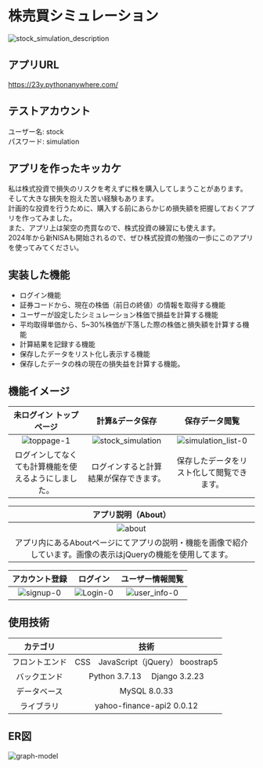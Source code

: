 # 株売買シミュレーション
![stock_simulation_description](https://github.com/999yo/stock_simulation_app/assets/103639076/4e2c8003-b4f1-423a-9dba-e069ef37ee9f)

## **アプリURL**
https://23y.pythonanywhere.com/
## テストアカウント
ユーザー名: stock  
パスワード: simulation
## アプリを作ったキッカケ
私は株式投資で損失のリスクを考えずに株を購入してしまうことがあります。  
そして大きな損失を抱えた苦い経験もあります。  
計画的な投資を行うために、購入する前にあらかじめ損失額を把握しておくアプリを作ってみました。  
また、アプリ上は架空の売買なので、株式投資の練習にも使えます。  
2024年から新NISAも開始されるので、ぜひ株式投資の勉強の一歩にこのアプリを使ってみてください。　　

## 実装した機能
- ログイン機能   
- 証券コードから、現在の株価（前日の終値）の情報を取得する機能   
- ユーザーが設定したシミュレーション株価で損益を計算する機能  
- 平均取得単価から、5~30%株価が下落した際の株価と損失額を計算する機能
- 計算結果を記録する機能  
- 保存したデータをリスト化し表示する機能  
- 保存したデータの株の現在の損失益を計算する機能。

## 機能イメージ
| 未ログイン トップページ | 計算&データ保存| 保存データ閲覧 |
|:-----------:|:------------:|:------------:|
|![toppage-1](https://github.com/999yo/stock_simulation_app/assets/103639076/2a6248aa-dee0-4df8-9a9d-48a76172ed3e)|![stock_simulation](https://github.com/999yo/stock_simulation_app/assets/103639076/83a374bf-7d88-4503-8a90-63720645a741)|![simulation_list-0](https://github.com/999yo/stock_simulation_app/assets/103639076/da316a13-947d-4fc8-8e4c-72f68f7f1124)|
| ログインしてなくても計算機能を使えるようにしました。 | ログインすると計算結果が保存できます。| 保存したデータをリスト化して閲覧できます。 |

| アプリ説明（About）| 
|:-----------:|
|![about](https://github.com/999yo/stock_simulation_app/assets/103639076/53b8d415-dda6-4aaf-8275-498920f8617f)|
| アプリ内にあるAboutページにてアプリの説明・機能を画像で紹介しています。画像の表示はjQueryの機能を使用してます。|

| アカウント登録 | ログイン| ユーザー情報閲覧 |
|:-----------:|:------------:|:------------:|
|![signup-0](https://github.com/999yo/stock_simulation_app/assets/103639076/6c5dfb8b-9994-4483-b25d-29554bb474c0)|![Login-0](https://github.com/999yo/stock_simulation_app/assets/103639076/1e7546a0-faa2-461c-bc9f-750996a6e069)|![user_info-0](https://github.com/999yo/stock_simulation_app/assets/103639076/c4e8e22b-3f8f-48e0-a643-c89f81dc0e1b)|




## 使用技術
| カテゴリ       | 技術  |
| :-------------: | :------------: |
|フロントエンド | CSS　JavaScript（jQuery） boostrap5|
|バックエンド   | Python 3.7.13　  Django 3.2.23 |
| データベース   |  MySQL 8.0.33  |
|ライブラリ　　 |  yahoo-finance-api2 0.0.12    |

## ER図
![graph-model](https://github.com/999yo/stock_simulation_app/assets/103639076/c0fd853a-c943-47ae-92b7-b8e0b6c42e6c)









